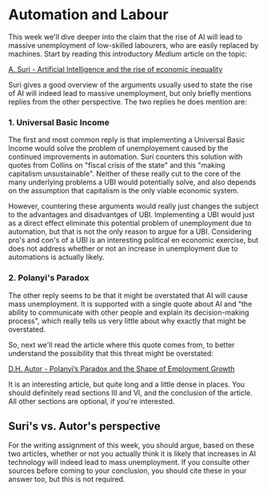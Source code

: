 
# Automation and Labour

This week we'll dive deeper into the claim that the rise of AI will lead to
massive unemployment of low-skilled labourers, who are easily replaced by
machines. Start by reading this introductory *Medium* article on the topic:

[A. Suri - Artificial Intelligence and the rise of economic inequality](https://towardsdatascience.com/artificial-intelligence-and-the-rise-of-economic-inequality-b9d81be58bec)

Suri gives a good overview of the arguments usually used to state the
rise of AI will indeed lead to massive unemployment, but only briefly
mentions replies from the other perspective. The two replies he does mention
are:

### 1. Universal Basic Income

The first and most common reply is that implementing a Universal Basic Income
would solve the problem of unemployement caused by the continued improvements
in automation. Suri counters this solution with quotes from Collins on "fiscal
crisis of the state" and this "making capitalism unsustainable". Neither of
these really cut to the core of the many underlying problems a UBI would
potentially solve, and also depends on the assumption that capitalism is the
only viable economic system.

However, countering these arguments would really just changes the subject to
the advantages and disadvantges of UBI. Implementing a UBI would just as a
direct effect eliminate this potential problem of unemployment due to
automation, but that is not the only reason to argue for a UBI. Considering
pro's and con's of a UBI is an interesting political en economic exercise, but
does not address whether or not an increase in unemployment due to automations
is actually likely.

### 2. Polanyi's Paradox

The other reply seems to be that it might be overstated that AI will cause mass
unemployment. It is supported with a single quote about AI and "the ability to
communicate with other people and explain its decision-making process", which
really tells us very little about why exactly that might be overstated.

So, next we'll read the article where this quote comes from, to better
understand the possibility that this threat might be overstated:

[D.H. Autor - Polanyi’s Paradox and the Shape of Employment Growth](polanyis_paradox_2014.pdf)

It is an interesting article, but quite long and a little dense in places.
You should definitely read sections III and VI, and the conclusion of the
article. All other sections are optional, if you're interested.

## Suri's vs. Autor's perspective

For the writing assignment of this week, you should argue, based on these two
articles, whether or not you actually think it is likely that increases in AI
technology will indeed lead to mass unemployment. If you consulte other
sources before coming to your conclusion, you should cite these in your answer
too, but this is not required.


